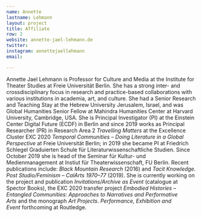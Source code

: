 ```yaml
---
name: Annette
lastname: Lehmann
layout: project
title: Affiliate
row: 2
website: annette-jael-lehmann.de
twitter:
instagram: annettejaellehmann
email:

---
```


Annette Jael Lehmann is Professor for Culture and Media at the Institute for Theater Studies at Freie Universität Berlin. She has a strong inter- and crossdisciplinary focus in research and practice-based collaborations with various institutions in academia, art, and culture. She had a Senior Research and Teaching Stay at the Hebrew University Jerusalem, Israel, and was Global Humanities Senior Fellow at Mahindra Humanities Center at Harvard University, Cambridge, USA. She is Principal Investigator (PI) at the Einstein Center Digital Future (ECDF) in Berlin and since 2019 works as Principal Researcher (PR) in Research Area 2 *Travelling Matters* at the Excellence Cluster EXC 2020 *Temporal Communities – Doing Literature in a Global Perspective* at Freie Universität Berlin; in 2019 she became PI at Friedrich Schlegel Graduierten Schule für Literaturwissenschaftliche Studien. Since October 2019 she is head of the Seminar für Kultur- und Medienmanagement at Instiut für Theaterwissenschaft, FU Berlin. Recent publications include: *Black Mountain Research* (2016) and *Tacit Knowledge. Post Studio/Feminism – CalArts 1970–77* (2019). She is currently working on the project and publication *Invitations/Archive as Event* (catalogue at Spector Books), the EXC 2020 transfer project *Embodied Histories – Entangled Communities: Approaches to Narratives and Performative Arts* and the monograph *Art Projects*. *Performance, Exhibition and Event* forthcoming at Routledge.
